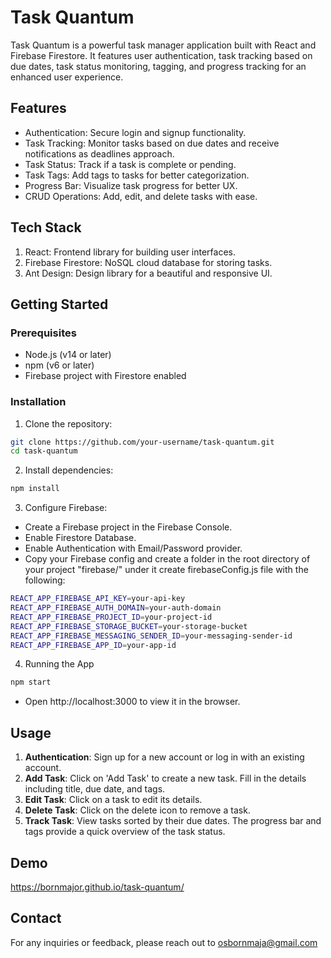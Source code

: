 




# Task Quantum  


Task Quantum is a powerful task manager application built with React and Firebase Firestore. It features user authentication, task tracking based on due dates, task status monitoring, tagging, and progress tracking for an enhanced user experience.

## Features
* Authentication: Secure login and signup functionality.
* Task Tracking: Monitor tasks based on due dates and receive notifications as deadlines approach.
* Task Status: Track if a task is complete or pending.
* Task Tags: Add tags to tasks for better categorization.
* Progress Bar: Visualize task progress for better UX.
* CRUD Operations: Add, edit, and delete tasks with ease.

## Tech Stack
1. React: Frontend library for building user interfaces.
2. Firebase Firestore: NoSQL cloud database for storing tasks.
3. Ant Design: Design library for a beautiful and responsive UI.

## Getting Started
### Prerequisites
* Node.js (v14 or later)
* npm (v6 or later)
* Firebase project with Firestore enabled

### Installation
1. Clone the repository:
 ```bash
 git clone https://github.com/your-username/task-quantum.git
cd task-quantum
   ```
2. Install dependencies:
 ```bash
npm install
   ```
3. Configure Firebase:
* Create a Firebase project in the Firebase Console.
* Enable Firestore Database.
* Enable Authentication with Email/Password provider.
* Copy your Firebase config and create a folder  in the root directory of your project "firebase/" under it create firebaseConfig.js file with the following:
 ```bash
REACT_APP_FIREBASE_API_KEY=your-api-key
REACT_APP_FIREBASE_AUTH_DOMAIN=your-auth-domain
REACT_APP_FIREBASE_PROJECT_ID=your-project-id
REACT_APP_FIREBASE_STORAGE_BUCKET=your-storage-bucket
REACT_APP_FIREBASE_MESSAGING_SENDER_ID=your-messaging-sender-id
REACT_APP_FIREBASE_APP_ID=your-app-id

   ```
4. Running the App
 ```bash
npm start
   ```
* Open http://localhost:3000 to view it in the browser.

## Usage
1. <b>Authentication</b>: Sign up for a new account or log in with an existing account.
2. <b>Add Task</b>: Click on 'Add Task' to create a new task. Fill in the details including title, due date, and tags.
3. <b>Edit Task</b>: Click on a task to edit its details.
4. <b>Delete Task</b>: Click on the delete icon to remove a task.
5. <b>Track Task</b>: View tasks sorted by their due dates. The progress bar and tags provide a quick overview of the task status.

## Demo

https://bornmajor.github.io/task-quantum/

## Contact
For any inquiries or feedback, please reach out to osbornmaja@gmail.com

